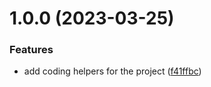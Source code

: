 # 1.0.0 (2023-03-25)


### Features

* add coding helpers for the project ([f41ffbc](https://github.com/edwardramirez31/gatsby-app-template/commit/f41ffbc5e7cde826b20fdeeed0eb99a87c802dd4))
